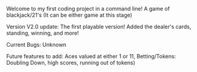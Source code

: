 Welcome to my first coding project in a command line! A game of blackjack/21's (It can be either game at this stage)

Version V2.0 update: The first playable version! Added the dealer's cards, standing, winning, and more!

Current Bugs: Unknown

Future features to add: Aces valued at either 1 or 11, Betting/Tokens: Doubling Down, high scores, running out of tokens)
